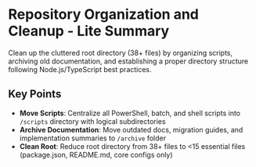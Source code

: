 # Repository Organization and Cleanup - Lite Summary

Clean up the cluttered root directory (38+ files) by organizing scripts, archiving old documentation, and establishing a proper directory structure following Node.js/TypeScript best practices.

## Key Points
- **Move Scripts**: Centralize all PowerShell, batch, and shell scripts into `/scripts` directory with logical subdirectories
- **Archive Documentation**: Move outdated docs, migration guides, and implementation summaries to `/archive` folder
- **Clean Root**: Reduce root directory from 38+ files to <15 essential files (package.json, README.md, core configs only)